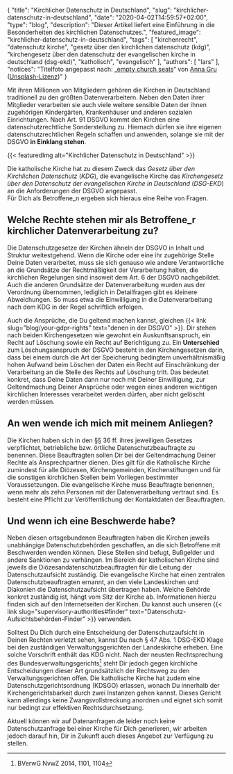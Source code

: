 {
    "title": "Kirchlicher Datenschutz in Deutschland",
    "slug": "kirchlicher-datenschutz-in-deutschland",
    "date": "2020-04-02T14:59:57+02:00",
    "type": "blog",
    "description": "Dieser Artikel liefert eine Einführung in die Besonderheiten des kirchlichen Datenschutzes.",
    "featured_image": "kirchlicher-datenschutz-in-deutschland",
    "tags": [ "kirchenrecht", "datenschutz kirche", "gesetz über den kirchlichen datenschutz (kdg)", "kirchengesetz über den datenschutz der evangelischen kirche in deutschland (dsg-ekd)", "katholisch", "evangelisch" ],
    "authors": [ "lars" ],
    "notices": "Titelfoto angepasst nach: „[empty church seats](https://unsplash.com/photos/MTdtJZByP5g)“ von [Anna Gru](https://unsplash.com/@gruu) ([Unsplash-Lizenz](https://unsplash.com/license))"
}

Mit ihren Millionen von Mitgliedern gehören die Kirchen in Deutschland traditionell zu den größten Datenverarbeitern. Neben den Daten ihrer Mitglieder verarbeiten sie auch viele weitere sensible Daten der ihnen zugehörigen Kindergärten, Krankenhäuser und anderen sozialen Einrichtungen. Nach Art. 91 DSGVO kommt den Kirchen eine datenschutzrechtliche Sonderstellung zu.  Hiernach dürfen sie ihre eigenen datenschutzrechtlichen Regeln schaffen und anwenden, solange sie mit der DSGVO **in Einklang stehen**.

{{< featuredImg alt="Kirchlicher Datenschutz in Deutschland" >}}

Die katholische Kirche hat zu diesem Zweck das *Gesetz über den Kirchlichen Datenschutz* (*KDG*), die evangelische Kirche das *Kirchengesetz über den Datenschutz der evangelischen Kirche in Deutschland* (*DSG-EKD*) an die Anforderungen der DSGVO angepasst.  
Für Dich als Betroffene_n ergeben sich hieraus eine Reihe von Fragen.

## Welche Rechte stehen mir als Betroffene_r kirchlicher Datenverarbeitung zu?

Die Datenschutzgesetze der Kirchen ähneln der DSGVO in Inhalt und Struktur weitestgehend. Wenn die Kirche oder eine ihr zugehörige Stelle Deine Daten verarbeitet, muss sie sich genauso wie andere Verantwortliche an die Grundsätze der Rechtmäßigkeit der Verarbeitung halten, die kirchlichen Regelungen sind insoweit dem Art. 6 der DSGVO nachgebildet. Auch die anderen Grundsätze der Datenverarbeitung wurden aus der Verordnung übernommen, lediglich in Detailfragen gibt es kleinere Abweichungen. So muss etwa die Einwilligung in die Datenverarbeitung nach dem KDG in der Regel schriftlich erfolgen.

Auch die Ansprüche, die Du geltend machen kannst, gleichen {{< link slug="blog/your-gdpr-rights" text="denen in der DSGVO" >}}. Dir stehen nach beiden Kirchengesetzen wie gewohnt ein Auskunftsanspruch, ein Recht auf Löschung sowie ein Recht auf Berichtigung zu. Ein **Unterschied** zum Löschungsanspruch der DSGVO besteht in den Kirchengesetzen darin, dass bei einem durch die Art der Speicherung bedingtem unverhältnismäßig hohen Aufwand beim Löschen der Daten ein Recht auf Einschränkung der Verarbeitung an die Stelle des Rechts auf Löschung tritt. Das bedeutet konkret, dass Deine Daten dann nur noch mit Deiner Einwilligung, zur Geltendmachung Deiner Ansprüche oder wegen eines anderen wichtigen kirchlichen Interesses verarbeitet werden dürfen, aber nicht gelöscht werden müssen.

## An wen wende ich mich mit meinem Anliegen?

Die Kirchen haben sich in den §§ 36 ff. ihres jeweiligen Gesetzes verpflichtet, betriebliche bzw. örtliche Datenschutzbeauftragte zu benennen. Diese Beauftragten sollen Dir bei der Geltendmachung Deiner Rechte als Ansprechpartner dienen. Dies gilt für die Katholische Kirche zumindest für alle Diözesen, Kirchengemeinden, Kirchenstiftungen und für die sonstigen kirchlichen Stellen beim Vorliegen bestimmter Voraussetzungen. Die evangelische Kirche muss Beauftragte benennen, wenn mehr als zehn Personen mit der Datenverarbeitung vertraut sind. Es besteht eine Pflicht zur Veröffentlichung der Kontaktdaten der Beauftragten.

## Und wenn ich eine Beschwerde habe?

Neben diesen ortsgebundenen Beauftragten haben die Kirchen jeweils unabhängige Datenschutzbehörden geschaffen, an die sich Betroffene mit Beschwerden wenden können. Diese Stellen sind befugt, Bußgelder und andere Sanktionen zu verhängen. Im Bereich der katholischen Kirche sind jeweils die Diözesandatenschutzbeauftragten für die Leitung der Datenschutzaufsicht zuständig. Die evangelische Kirche hat einen zentralen Datenschutzbeauftragten ernannt, an den viele Landeskirchen und Diakonien die Datenschutzaufsicht übertragen haben. Welche Behörde konkret zuständig ist, hängt vom Sitz der Kirche ab. Informationen hierzu finden sich auf den Internetseiten der Kirchen. Du kannst auch unseren {{< link slug="supervisory-authorities#finder" text="Datenschutz-Aufsichtsbehörden-Finder" >}} verwenden. <!-- TODO: Integrate SVA finder here. -->

Solltest Du Dich durch eine Entscheidung der Datenschutzaufsicht in Deinen Rechten verletzt sehen, kannst Du nach § 47 Abs. 1 DSG-EKD Klage bei den zuständigen Verwaltungsgerichten der Landeskirche erheben. Eine solche Vorschrift enthält das KDG nicht. Nach der neusten Rechtsprechung des Bundesverwaltungsgerichts[^1] steht Dir jedoch gegen kirchliche Entscheidungen dieser Art grundsätzlich der Rechtsweg zu den Verwaltungsgerichten offen.  Die katholische Kirche hat zudem eine Datenschutzgerichtsordnung (KDSGO) erlassen, wonach Du innerhalb der Kirchengerichtsbarkeit durch zwei Instanzen gehen kannst. Dieses Gericht kann allerdings keine Zwangsvollstreckung anordnen und eignet sich somit nur bedingt zur effektiven Rechtsdurchsetzung.

Aktuell können wir auf Datenanfragen.de leider noch keine Datenschutzanfrage bei einer Kirche für Dich generieren, wir arbeiten jedoch darauf hin, Dir in Zukunft auch dieses Angebot zur Verfügung zu stellen.

[^1]: BVerwG NvwZ 2014, 1101, 1104
